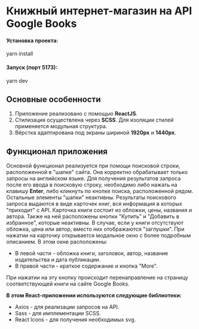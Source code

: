 # Книжный интернет-магазин на API Google Books

#### Установка проекта:
yarn install

#### Запуск (порт 5173):
yarn dev

## Основные особенности

<ol>
    <li>Приложение реализовано с помощью <b>ReactJS</b>.</li>
    <li>Стилизация осуществлена через <b>SCSS</b>. Для изоляции стилей применяется модульная структура.</li>
    <li>Вёрстка адаптирована под экраны шириной <b>1920px</b> и <b>1440px</b>.</li>
</ol>

## Функционал приложения

Основной функционал реализуется при помощи поисковой строки, расположенной в "шапке" сайта. Она корректно обрабатывает только запросы на английском языке.
Для получения результатов запроса после его ввода в поисковую строку, необходимо либо нажать на клавишу <b>Enter</b>, либо кликнуть по кнопке поиска, расположенной рядом.
Остальные элементы "шапки" неактивны.
Результаты поискового запроса выдаются в виде карточек книг, вся информация в которых "приходит" с API.
Карточка книги состоит из обложки, цены, названия и автора. Также на ней расположены кнопки "Купить" и "Добавить в избранное", которые неактивны.
В случае, если у книги отсутствуют обложка, цена или автор, вместо них отображаются "заглушки".
При нажатии на карточку открывается модальное окно с более подробным описанием.
В этом окне расположены:
<ul>
    <li>В левой части - обложка книги, заголовок, автор, название издательства и дата публикации.</li>
    <li>В правой части - краткое содержание и кнопка "More".</li>
</ul>

При нажатии на эту кнопку происходит перенаправление на страницу соответствующей книги на сайте Google Books.

<strong>В этом React-приложении используются следующие библиотеки:</strong>
<ul>
    <li>Axios - для реализации запросов на API.</li>
    <li>Sass - для имплементации SCSS.</li>
    <li>React Icons - для получения необходимых svg.</li>
</ul>